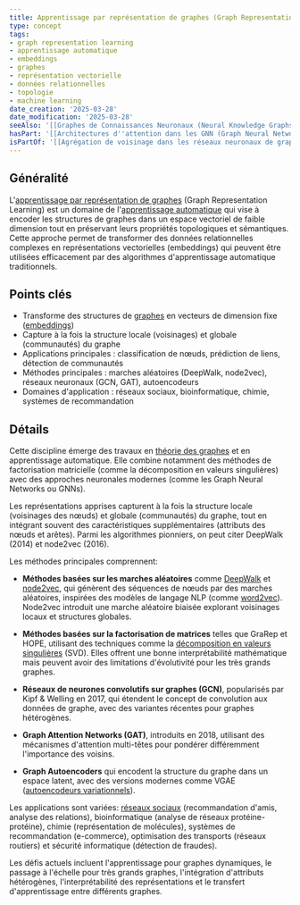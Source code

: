 ```yaml
---
title: Apprentissage par représentation de graphes (Graph Representation Learning)
type: concept
tags:
- graph representation learning
- apprentissage automatique
- embeddings
- graphes
- représentation vectorielle
- données relationnelles
- topologie
- machine learning
date_creation: '2025-03-28'
date_modification: '2025-03-28'
seeAlso: '[[Graphes de Connaissances Neuronaux (Neural Knowledge Graphs)]]'
hasPart: '[[Architectures d''attention dans les GNN (Graph Neural Networks)]]'
isPartOf: '[[Agrégation de voisinage dans les réseaux neuronaux de graphes]]'
---
```

## Généralité

L'[apprentissage par représentation de graphes](https://fr.wikipedia.org/wiki/Apprentissage_automatique#Apprentissage_par_repr%C3%A9sentation) (Graph Representation Learning) est un domaine de l'[apprentissage automatique](https://fr.wikipedia.org/wiki/Apprentissage_automatique) qui vise à encoder les structures de graphes dans un espace vectoriel de faible dimension tout en préservant leurs propriétés topologiques et sémantiques. Cette approche permet de transformer des données relationnelles complexes en représentations vectorielles (embeddings) qui peuvent être utilisées efficacement par des algorithmes d'apprentissage automatique traditionnels.

## Points clés

- Transforme des structures de [graphes](https://fr.wikipedia.org/wiki/Th%C3%A9orie_des_graphes) en vecteurs de dimension fixe ([embeddings](https://fr.wikipedia.org/wiki/Incorporation_de_mots))
- Capture à la fois la structure locale (voisinages) et globale (communautés) du graphe
- Applications principales : classification de nœuds, prédiction de liens, détection de communautés
- Méthodes principales : marches aléatoires (DeepWalk, node2vec), réseaux neuronaux (GCN, GAT), autoencodeurs
- Domaines d'application : réseaux sociaux, bioinformatique, chimie, systèmes de recommandation

## Détails

Cette discipline émerge des travaux en [théorie des graphes](https://fr.wikipedia.org/wiki/Th%C3%A9orie_des_graphes) et en apprentissage automatique. Elle combine notamment des méthodes de factorisation matricielle (comme la décomposition en valeurs singulières) avec des approches neuronales modernes (comme les Graph Neural Networks ou GNNs).

Les représentations apprises capturent à la fois la structure locale (voisinages des nœuds) et globale (communautés) du graphe, tout en intégrant souvent des caractéristiques supplémentaires (attributs des nœuds et arêtes). Parmi les algorithmes pionniers, on peut citer DeepWalk (2014) et node2vec (2016).

Les méthodes principales comprennent:

- **Méthodes basées sur les marches aléatoires** comme [DeepWalk](https://fr.wikipedia.org/wiki/DeepWalk) et [node2vec](https://fr.wikipedia.org/wiki/Node2vec), qui génèrent des séquences de nœuds par des marches aléatoires, inspirées des modèles de langage NLP (comme [word2vec](https://fr.wikipedia.org/wiki/Word2vec)). Node2vec introduit une marche aléatoire biaisée explorant voisinages locaux et structures globales.

- **Méthodes basées sur la factorisation de matrices** telles que GraRep et HOPE, utilisant des techniques comme la [décomposition en valeurs singulières](https://fr.wikipedia.org/wiki/D%C3%A9composition_en_valeurs_singuli%C3%A8res) (SVD). Elles offrent une bonne interprétabilité mathématique mais peuvent avoir des limitations d'évolutivité pour les très grands graphes.

- **Réseaux de neurones convolutifs sur graphes (GCN)**, popularisés par Kipf & Welling en 2017, qui étendent le concept de convolution aux données de graphe, avec des variantes récentes pour graphes hétérogènes.

- **Graph Attention Networks (GAT)**, introduits en 2018, utilisant des mécanismes d'attention multi-têtes pour pondérer différemment l'importance des voisins.

- **Graph Autoencoders** qui encodent la structure du graphe dans un espace latent, avec des versions modernes comme VGAE ([autoencodeurs variationnels](https://fr.wikipedia.org/wiki/Autoencodeur_variationnel)).

Les applications sont variées: [réseaux sociaux](https://fr.wikipedia.org/wiki/R%C3%A9seau_social) (recommandation d'amis, analyse des relations), bioinformatique (analyse de réseaux protéine-protéine), chimie (représentation de molécules), systèmes de recommandation (e-commerce), optimisation des transports (réseaux routiers) et sécurité informatique (détection de fraudes).

Les défis actuels incluent l'apprentissage pour graphes dynamiques, le passage à l'échelle pour très grands graphes, l'intégration d'attributs hétérogènes, l'interprétabilité des représentations et le transfert d'apprentissage entre différents graphes.